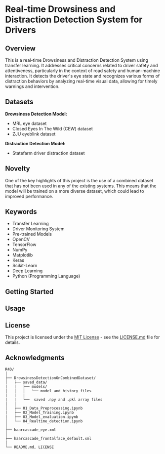 # Real-time Drowsiness and Distraction Detection System for Drivers

## Overview

This is a real-time Drowsiness and Distraction Detection System using transfer learning. It addresses critical concerns related to driver safety and attentiveness, particularly in the context of road safety and human-machine interaction. It detects the driver's eye state and recognizes various forms of distraction behaviors by analyzing real-time visual data, allowing for timely warnings and intervention.

## Datasets

**Drowsiness Detection Model:**
- MRL eye dataset
- Closed Eyes In The Wild (CEW) dataset
- ZJU eyeblink dataset

**Distraction Detection Model:**
- Statefarm driver distraction dataset

## Novelty

One of the key highlights of this project is the use of a combined dataset that has not been used in any of the existing systems. This means that the model will be trained on a more diverse dataset, which could lead to improved performance.

## Keywords

- Transfer Learning
- Driver Monitoring System
- Pre-trained Models
- OpenCV
- TensorFlow
- NumPy
- Matplotlib
- Keras
- Scikit-Learn
- Deep Learning
- Python (Programming Language)

## Getting Started

## Usage

## License

This project is licensed under the [MIT License](LICENSE.md) - see the [LICENSE.md](LICENSE.md) file for details.


## Acknowledgments


```
R4D/
│
├── DrowsinessDetectionOnCombinedDataset/
│   ├── saved_data/    
|   |   ├── models/
|   |   |   └── model and history files
|   |   |
|   |   └──  saved .npy and .pkl array files
|   |  
│   ├── 01_Data_Preprocessing.ipynb
|   ├── 02_Model_Training.ipynb
|   ├── 03_Model_evaluation.ipynb
│   └── 04_Realtime_detection.ipynb
│
├── haarcascade_eye.xml
│
├── haarcascade_frontalface_default.xml
|
└── README.md, LICENSE
